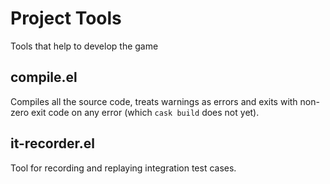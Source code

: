# Project Tools #

Tools that help to develop the game

## compile.el ##

Compiles all the source code, treats warnings as errors and exits with
non-zero exit code on any error (which `cask build` does not yet).

## it-recorder.el ##

Tool for recording and replaying integration test cases.
